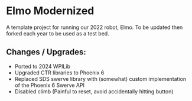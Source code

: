 # Elmo Modernized

A template project for running our 2022 robot, Elmo. To be updated then forked each year to be used as a test bed. 

## Changes / Upgrades:
- Ported to 2024 WPILib
- Upgraded CTR libraries to Phoenix 6
- Replaced SDS swerve library with (somewhat) custom implementation of the Phoenix 6 Swerve API 
- Disabled climb (Painful to reset, avoid accidentally hitting button)
